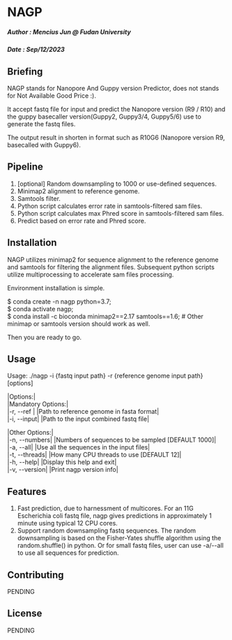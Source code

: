 # NAGP
##### Author : Mencius Jun @ Fudan University
##### Date : Sep/12/2023

## Briefing

NAGP stands for Nanopore And Guppy version Predictor, does not stands for Not Available Good Price :).

It accept fastq file for input and predict the Nanopore version (R9 / R10) and the guppy basecaller version(Guppy2, Guppy3/4, Guppy5/6) use to generate the fastq files.

The output result in shorten in format such as R10G6 (Nanopore version R9, basecalled with Guppy6).


## Pipeline
1. [optional] Random downsampling to 1000 or use-defined sequences.
2. Minimap2 alignment to reference genome.
3. Samtools filter.
4. Python script calculates error rate in samtools-filtered sam files.
5. Python script calculates max Phred score in samtools-filtered sam files.
6. Predict based on error rate and Phred score.


## Installation

NAGP utilizes minimap2 for sequence alignment to the reference genome and samtools for filtering the alignment files. 
Subsequent python scripts utilize multiprocessing to accelerate sam files processing.

Environment installation is simple.

$ conda create -n nagp python=3.7; <br>
$ conda activate nagp; <br>
$ conda install -c bioconda minimap2==2.17 samtools==1.6;   # Other minimap or samtools version should work as well. <br>

Then you are ready to go.

## Usage

Usage: ./nagp -i {fastq input path} -r {reference genome input path} [options]

|Options:| <br>
|Mandatory Options:| <br>
|-r, --ref |     |Path to reference genome in fasta format| <br>
|-i, --input|    |Path to the input combined fastq file| <br>
 
|Other Options:| <br>
|-n, --numbers|    |Numbers of sequences to be sampled [DEFAULT 1000]| <br>
|-a, --all|        |Use all the sequences in the input files| <br>
|-t, --threads|    |How many CPU threads to use [DEFAULT 12]| <br>
|-h, --help|       |Display this help and exit| <br>
|-v, --version|    |Print nagp version info| <br>


## Features

1. Fast prediction, due to harnessment of multicores. For an 11G Escherichia coli fastq file, nagp gives predictions in approximately 1 minute using typical 12 CPU cores.
2. Support random downsampling fastq sequences. The random downsampling is based on the Fisher-Yates shuffle algorithm using the random.shuffle() in python. Or for small fastq files, user can use -a/--all to use all sequences for prediction.



## Contributing
PENDING
## License
PENDING
